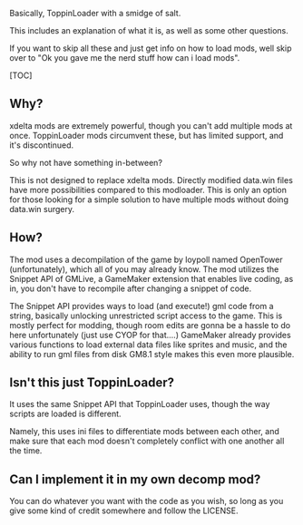 Basically, ToppinLoader with a smidge of salt.

This includes an explanation of what it is, as well as some other questions.

If you want to skip all these and just get info on how to load mods, well skip over to "Ok you gave me the nerd stuff how can i load mods".

[TOC]
## Why?

xdelta mods are extremely powerful, though you can't add multiple mods at once. ToppinLoader mods circumvent these, but has limited support, and it's discontinued.

So why not have something in-between?

This is not designed to replace xdelta mods. Directly modified data.win files have more possibilities compared to this modloader. This is only an option for those looking for a simple solution to have multiple mods without doing data.win surgery.

## How?

The mod uses a decompilation of the game by loypoll named OpenTower (unfortunately), which all of you may already know. The mod utilizes the Snippet API of GMLive, a GameMaker extension that enables live coding, as in, you don't have to recompile after changing a snippet of code.

The Snippet API provides ways to load (and execute!) gml code from a string, basically unlocking unrestricted script access to the game. This is mostly perfect for modding, though room edits are gonna be a hassle to do here unfortunately (just use CYOP for that....) GameMaker already provides various functions to load external data files like sprites and music, and the ability to run gml files from disk GM8.1 style makes this even more plausible.

## Isn't this just ToppinLoader?

It uses the same Snippet API that ToppinLoader uses, though the way scripts are loaded is different.

Namely, this uses ini files to differentiate mods between each other, and make sure that each mod doesn't completely conflict with one another all the time.

## Can I implement it in my own decomp mod?

You can do whatever you want with the code as you wish, so long as you give some kind of credit somewhere and follow the LICENSE.